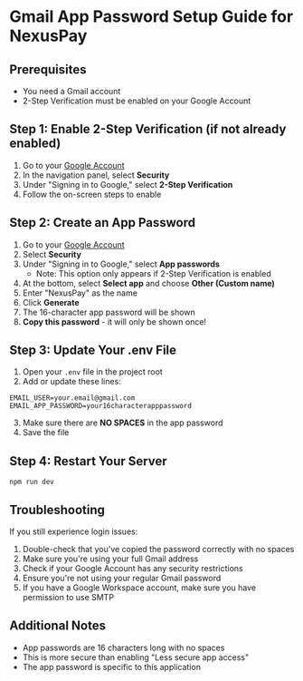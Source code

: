 # Gmail App Password Setup Guide for NexusPay

## Prerequisites
- You need a Gmail account
- 2-Step Verification must be enabled on your Google Account

## Step 1: Enable 2-Step Verification (if not already enabled)
1. Go to your [Google Account](https://myaccount.google.com/)
2. In the navigation panel, select **Security**
3. Under "Signing in to Google," select **2-Step Verification**
4. Follow the on-screen steps to enable

## Step 2: Create an App Password
1. Go to your [Google Account](https://myaccount.google.com/)
2. Select **Security**
3. Under "Signing in to Google," select **App passwords**
   - Note: This option only appears if 2-Step Verification is enabled
4. At the bottom, select **Select app** and choose **Other (Custom name)**
5. Enter "NexusPay" as the name
6. Click **Generate**
7. The 16-character app password will be shown
8. **Copy this password** - it will only be shown once!

## Step 3: Update Your .env File
1. Open your `.env` file in the project root
2. Add or update these lines:
```
EMAIL_USER=your.email@gmail.com
EMAIL_APP_PASSWORD=your16characterapppassword
```
3. Make sure there are **NO SPACES** in the app password
4. Save the file

## Step 4: Restart Your Server
```
npm run dev
```

## Troubleshooting
If you still experience login issues:

1. Double-check that you've copied the password correctly with no spaces
2. Make sure you're using your full Gmail address
3. Check if your Google Account has any security restrictions
4. Ensure you're not using your regular Gmail password
5. If you have a Google Workspace account, make sure you have permission to use SMTP

## Additional Notes
- App passwords are 16 characters long with no spaces
- This is more secure than enabling "Less secure app access"
- The app password is specific to this application 